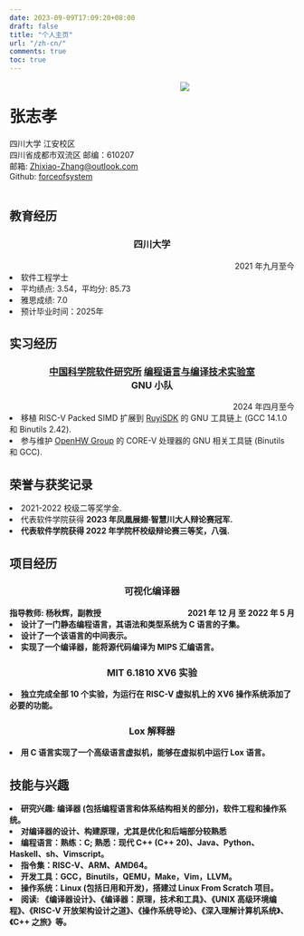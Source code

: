 ```yaml
---
date: 2023-09-09T17:09:20+08:00
draft: false
title: "个人主页"
url: "/zh-cn/"
comments: true
toc: true
---
```


<img width="100%" height="2" src="/resources/blackbar.png">

<div style="display: flex;">
    <div style="width: 60%">
                <h1>张志孝</h1>
                <p>
                    四川大学 江安校区<br>
                    四川省成都市双流区 邮编：610207<br>
                    邮箱: <a href="Zhixiao-Zhang@outlook.com">Zhixiao-Zhang@outlook.com</a><br>
                    Github: <a href="https://github.com/forceofsystem">forceofsystem</a><br>
                </p>
    </div>
    <div style="width: 40%">
            <img src="/resources/icon.jpeg">
    </div>
</div>

<img width="100%" height="2" src="/resources/blackbar.png">

## 教育经历

<div style="text-align: center">
<h3>四川大学</h3>
</div>
<div style="text-align: right">2021 年九月至今</div>
<li> 软件工程学士</li>
<li> 平均绩点: 3.54，平均分: 85.73</li>
<li> 雅思成绩: 7.0 </li>
<li> 预计毕业时间：2025年

<img width="100%" height="2" src="/resources/blackbar.png">

## 实习经历
<div>
  <div style="text-align: center">
    <h3>
    <a href=http://www.is.cas.cn>中国科学院软件研究所</a>
    <a href="https://plctlab.org/en/">编程语言与编译技术实验室</a><br>
    GNU 小队
    </h3>
  </div>
  <div style="text-align: right">2024 年四月至今</div>
</div>
<li> 移植 RISC-V Packed SIMD 扩展到 <a href="https://ruyisdk.org/en/")>RuyiSDK</a> 的 GNU  工具链上 (GCC 14.1.0 和 Binutils 2.42).</li>
<li> 参与维护 <a href="https://www.openhwgroup.org">OpenHW Group</a> 的 CORE-V 处理器的 GNU 相关工具链 (Binutils 和 GCC).

<img width="100%" height="2" src="/resources/blackbar.png">

<h2>荣誉与获奖记录</h2>
<li>2021-2022 校级二等奖学金.</li>
<li>代表软件学院获得 <b>2023 年凤凰展翅·智慧川大人辩论赛冠军.</li>
<li>代表软件学院获得 2022 年学院杯校级辩论赛三等奖，八强.

<img width="100%" height="2" src="/resources/blackbar.png">

## 项目经历

<div>
  <div style="text-align: center">
    <h3>可视化编译器</h3>
  </div>
  <div style="display: flex;">
    <div style="flex :1; margin-left: auto;">指导教师: 杨秋辉，副教授</div>
    <div style="text-align: right">2021 年 12 月 至 2022 年 5 月</div>
  </div>
</div>
<li>设计了一门静态编程语言，其语法和类型系统为 C 语言的子集。</li>
<li>设计了一个该语言的中间表示。</li>
<li>实现了一个编译器，能将源代码编译为 MIPS 汇编语言。</li>

<div>
  <div style="text-align: center">
    <h3>MIT 6.1810 XV6 实验</h3>
  </div>
</div>
<li>独立完成全部 10 个实验，为运行在 RISC-V 虚拟机上的 XV6 操作系统添加了必要的功能。</li>

<div>
  <div style="text-align: center">
    <h3>Lox 解释器</h3>
  </div>
</div>
<li>用 C 语言实现了一个高级语言虚拟机，能够在虚拟机中运行 Lox 语言。

<img width="100%" height="2" src="/resources/blackbar.png">

## 技能与兴趣

<li> 研究兴趣: 编译器 (包括编程语言和体系结构相关的部分)，软件工程和操作系统。</li>
<li>对编译器的设计、构建原理，尤其是优化和后端部分较熟悉</li>
<li>编程语言：<b>熟练</b>：C; <b>熟悉</b>：现代 C++ (C++ 20)、Java、Python、Haskell、sh、Vimscript。</li>
<li>指令集：RISC-V、ARM、AMD64。</li>
<li>开发工具：GCC，Binutils，QEMU，Make，Vim，LLVM。</li>
<li>操作系统：Linux (包括日用和开发)，搭建过 Linux From Scratch 项目。</li>
<li>阅读: 《编译器设计》、《编译器：原理，技术和工具》、《UNIX 高级环境编程》、《RISC-V 开放架构设计之道》、《操作系统导论》、《深入理解计算机系统》、《C++ 之旅》等。

<img width="100%" height="2" src="/resources/blackbar.png">
